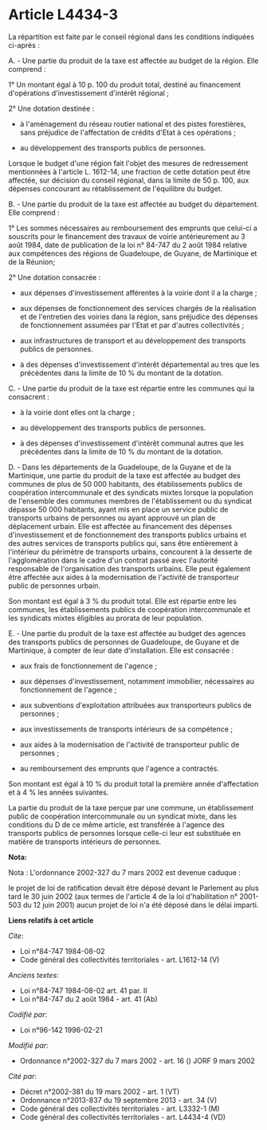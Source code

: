 # Article L4434-3

La répartition est faite par le conseil régional dans les conditions indiquées ci-après :

A. - Une partie du produit de la taxe est affectée au budget de la région. Elle comprend :

1° Un montant égal à 10 p. 100 du produit total, destiné au financement d'opérations d'investissement d'intérêt régional ;

2° Une dotation destinée :

- à l'aménagement du réseau routier national et des pistes forestières, sans préjudice de l'affectation de crédits d'Etat à
ces opérations ;

- au développement des transports publics de personnes.

Lorsque le budget d'une région fait l'objet des mesures de redressement mentionnées à l'article L. 1612-14, une fraction de
cette dotation peut être affectée, sur décision du conseil régional, dans la limite de 50 p. 100, aux dépenses concourant au
rétablissement de l'équilibre du budget.

B. - Une partie du produit de la taxe est affectée au budget du département. Elle comprend :

1° Les sommes nécessaires au remboursement des emprunts que celui-ci a souscrits pour le financement des travaux de voirie
antérieurement au 3 août 1984, date de publication de la loi n° 84-747 du 2 août 1984 relative aux compétences des régions de
Guadeloupe, de Guyane, de Martinique et de la Réunion;

2° Une dotation consacrée :

- aux dépenses d'investissement afférentes à la voirie dont il a la charge ;

- aux dépenses de fonctionnement des services chargés de la réalisation et de l'entretien des voiries dans la région, sans
préjudice des dépenses de fonctionnement assumées par l'Etat et par d'autres collectivités ;

- aux infrastructures de transport et au développement des transports publics de personnes.

- à des dépenses d'investissement d'intérêt départemental au tres que les précédentes dans la limite de 10 % du montant de la
dotation.

C. - Une partie du produit de la taxe est répartie entre les communes qui la consacrent :

- à la voirie dont elles ont la charge ;

- au développement des transports publics de personnes.

- à des dépenses d'investissement d'intérêt communal autres que les précédentes dans la limite de 10 % du montant de la
dotation.

D. - Dans les départements de la Guadeloupe, de la Guyane et de la Martinique, une partie du produit de la taxe est affectée
au budget des communes de plus de 50 000 habitants, des établissements publics de coopération intercommunale et des syndicats
mixtes lorsque la population de l'ensemble des communes membres de l'établissement ou du syndicat dépasse 50 000 habitants,
ayant mis en place un service public de transports urbains de personnes ou ayant approuvé un plan de déplacement urbain. Elle
est affectée au financement des dépenses d'investissement et de fonctionnement des transports publics urbains et des autres
services de transports publics qui, sans être entièrement à l'intérieur du périmètre de transports urbains, concourent à la
desserte de l'agglomération dans le cadre d'un contrat passé avec l'autorité responsable de l'organisation des transports
urbains. Elle peut également être affectée aux aides à la modernisation de l'activité de transporteur public de personnes
urbain.

Son montant est égal à 3 % du produit total. Elle est répartie entre les communes, les établissements publics de coopération
intercommunale et les syndicats mixtes éligibles au prorata de leur population.

E. - Une partie du produit de la taxe est affectée au budget des agences des transports publics de personnes de Guadeloupe,
de Guyane et de Martinique, à compter de leur date d'installation. Elle est consacrée :

- aux frais de fonctionnement de l'agence ;

- aux dépenses d'investissement, notamment immobilier, nécessaires au fonctionnement de l'agence ;

- aux subventions d'exploitation attribuées aux transporteurs publics de personnes ;

- aux investissements de transports intérieurs de sa compétence ;

- aux aides à la modernisation de l'activité de transporteur public de personnes ;

- au remboursement des emprunts que l'agence a contractés.

Son montant est égal à 10 % du produit total la première année d'affectation et à 4 % les années suivantes.

La partie du produit de la taxe perçue par une commune, un établissement public de coopération intercommunale ou un syndicat
mixte, dans les conditions du D de ce même article, est transférée à l'agence des transports publics de personnes lorsque
celle-ci leur est substituée en matière de transports intérieurs de personnes.

**Nota:**

Nota : L'ordonnance 2002-327 du 7 mars 2002 est devenue caduque :

le projet de loi de ratification devait être déposé devant le Parlement au plus tard le 30 juin 2002 (aux termes de l'article
4 de la loi d'habilitation n° 2001-503 du 12 juin 2001) aucun projet de loi n'a été déposé dans le délai imparti.

**Liens relatifs à cet article**

_Cite_:

  - Loi n°84-747 1984-08-02
  - Code général des collectivités territoriales - art. L1612-14 (V)

_Anciens textes_:

  - Loi n°84-747 1984-08-02 art. 41 par. II
  - Loi n°84-747 du 2 août 1984 - art. 41 (Ab)

_Codifié par_:

  - Loi n°96-142 1996-02-21

_Modifié par_:

  - Ordonnance n°2002-327 du 7 mars 2002 - art. 16 () JORF 9 mars 2002

_Cité par_:

  - Décret n°2002-381 du 19 mars 2002 - art. 1 (VT)
  - Ordonnance n°2013-837 du 19 septembre 2013 - art. 34 (V)
  - Code général des collectivités territoriales - art. L3332-1 (M)
  - Code général des collectivités territoriales - art. L4434-4 (VD)
